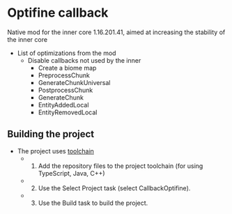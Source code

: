 # Optifine callback

Native mod for the inner core 1.16.201.41, aimed at increasing the stability of the inner core

* List of optimizations from the mod
  * Disable callbacks not used by the inner
    * Create a biome map
    * PreprocessChunk
    * GenerateChunkUniversal
    * PostprocessChunk
    * GenerateChunk
    * EntityAddedLocal
    * EntityRemovedLocal

## Building the project

* The project uses [toolchain](https://github.com/zheka2304/innercore-mod-toolchain)
  * 1. Add the repository files to the project toolchain (for using TypeScript, Java, C++)
  * 2. Use the Select Project task (select CallbackOptifine).
  * 3. Use the Build task to build the project.
  